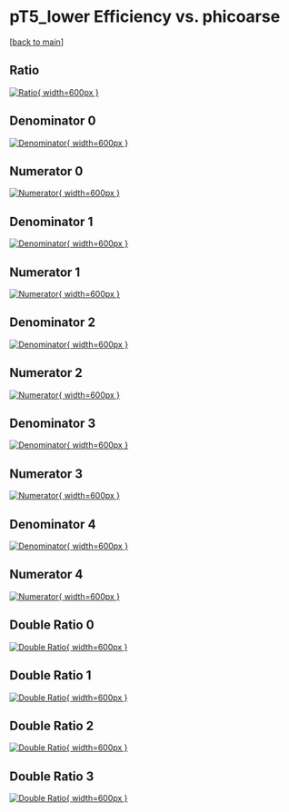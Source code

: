 # pT5_lower Efficiency vs. phicoarse

[[back to main](./)]



## Ratio

[![Ratio](../mtv/var/pT5_lower_loweta_0_-1_eff_phicoarse.png){ width=600px }](../mtv/var/pT5_lower_loweta_0_-1_eff_phicoarse.pdf)

## Denominator 0

[![Denominator](../mtv/den/pT5_lower_loweta_0_-1_eff_phicoarse_den0.png){ width=600px }](../mtv/den/pT5_lower_loweta_0_-1_eff_phicoarse_den0.pdf)

## Numerator 0

[![Numerator](../mtv/num/pT5_lower_loweta_0_-1_eff_phicoarse_num0.png){ width=600px }](../mtv/num/pT5_lower_loweta_0_-1_eff_phicoarse_num0.pdf)

## Denominator 1

[![Denominator](../mtv/den/pT5_lower_loweta_0_-1_eff_phicoarse_den1.png){ width=600px }](../mtv/den/pT5_lower_loweta_0_-1_eff_phicoarse_den1.pdf)

## Numerator 1

[![Numerator](../mtv/num/pT5_lower_loweta_0_-1_eff_phicoarse_num1.png){ width=600px }](../mtv/num/pT5_lower_loweta_0_-1_eff_phicoarse_num1.pdf)

## Denominator 2

[![Denominator](../mtv/den/pT5_lower_loweta_0_-1_eff_phicoarse_den2.png){ width=600px }](../mtv/den/pT5_lower_loweta_0_-1_eff_phicoarse_den2.pdf)

## Numerator 2

[![Numerator](../mtv/num/pT5_lower_loweta_0_-1_eff_phicoarse_num2.png){ width=600px }](../mtv/num/pT5_lower_loweta_0_-1_eff_phicoarse_num2.pdf)

## Denominator 3

[![Denominator](../mtv/den/pT5_lower_loweta_0_-1_eff_phicoarse_den3.png){ width=600px }](../mtv/den/pT5_lower_loweta_0_-1_eff_phicoarse_den3.pdf)

## Numerator 3

[![Numerator](../mtv/num/pT5_lower_loweta_0_-1_eff_phicoarse_num3.png){ width=600px }](../mtv/num/pT5_lower_loweta_0_-1_eff_phicoarse_num3.pdf)

## Denominator 4

[![Denominator](../mtv/den/pT5_lower_loweta_0_-1_eff_phicoarse_den4.png){ width=600px }](../mtv/den/pT5_lower_loweta_0_-1_eff_phicoarse_den4.pdf)

## Numerator 4

[![Numerator](../mtv/num/pT5_lower_loweta_0_-1_eff_phicoarse_num4.png){ width=600px }](../mtv/num/pT5_lower_loweta_0_-1_eff_phicoarse_num4.pdf)

## Double Ratio 0

[![Double Ratio](../mtv/ratio/pT5_lower_loweta_0_-1_eff_phicoarse_ratio0.png){ width=600px }](../mtv/ratio/pT5_lower_loweta_0_-1_eff_phicoarse_ratio0.pdf)

## Double Ratio 1

[![Double Ratio](../mtv/ratio/pT5_lower_loweta_0_-1_eff_phicoarse_ratio1.png){ width=600px }](../mtv/ratio/pT5_lower_loweta_0_-1_eff_phicoarse_ratio1.pdf)

## Double Ratio 2

[![Double Ratio](../mtv/ratio/pT5_lower_loweta_0_-1_eff_phicoarse_ratio2.png){ width=600px }](../mtv/ratio/pT5_lower_loweta_0_-1_eff_phicoarse_ratio2.pdf)

## Double Ratio 3

[![Double Ratio](../mtv/ratio/pT5_lower_loweta_0_-1_eff_phicoarse_ratio3.png){ width=600px }](../mtv/ratio/pT5_lower_loweta_0_-1_eff_phicoarse_ratio3.pdf)

